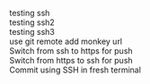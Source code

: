 testing ssh  
testing ssh2  
testing ssh3  
use git remote add monkey url  
Switch from ssh to https for push  
Switch from https to ssh for push  
Commit using SSH in fresh terminal  
